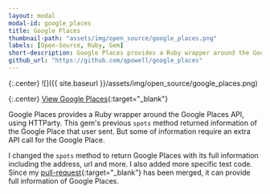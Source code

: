 ```yaml
---
layout: modal
modal-id: google_places
title: Google Places
thumbnail-path: "assets/img/open_source/google_places.png"
labels: [Open-Source, Ruby, Gem]
short-description: Google Places provides a Ruby wrapper around the Google Places API, using HTTParty. I contributed to this gem by making the `spots` method return spots with its full information including the address, url and more.
github_url: "https://github.com/qpowell/google_places"
---
```


{:.center}
![]({{ site.baseurl }}/assets/img/open_source/google_places.png)

{:.center}
[View Google Places](https://github.com/qpowell/google_places){:target="\_blank"}


Google Places provides a Ruby wrapper around the Google Places API, using HTTParty. This gem's previous `spots` method returned information of the Google Place that user sent. But some of information require an extra API call for the Google Place.

I changed the `spots` method to return Google Places with its full information including the address, url and more. I also added more specific test code. Since my [pull-request](https://github.com/qpowell/google_places/pull/88){:target="\_blank"} has been merged, it can provide full information of Google Places.